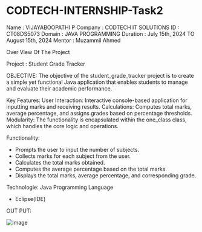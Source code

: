 # CODTECH-INTERNSHIP-Task2

Name : VIJAYABOOPATHI P
Company : CODTECH IT SOLUTIONS
ID : CT08DS5073
Domain : JAVA PROGRAMMING
Duration : July 15th, 2024 TO August 15th, 2024
Mentor : Muzammil Ahmed

Over View Of The Project

Project : Student Grade Tracker

OBJECTIVE:
The objective of the student_grade_tracker project is to create a simple yet functional Java application that enables students to manage and evaluate their academic performance.

Key Features:
User Interaction: Interactive console-based application for inputting marks and receiving results.
Calculations: Computes total marks, average percentage, and assigns grades based on percentage thresholds.
Modularity: The functionality is encapsulated within the one_class class, which handles the core logic and operations.

Functionality:
* Prompts the user to input the number of subjects.
* Collects marks for each subject from the user.
* Calculates the total marks obtained.
* Computes the average percentage based on the total marks.
* Displays the total marks, average percentage, and corresponding grade.

Technologie:
Java Programming Language
* Eclipse(IDE)

OUT PUT:

![image](https://github.com/user-attachments/assets/6da4712c-d3e9-4b65-b23c-d3e2f0bfc06d)




